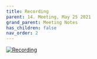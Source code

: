 ```yaml
---
title: Recording
parent: 14. Meeting, May 25 2021
grand_parent: Meeting Notes
has_children: false
nav_order: 2
---
```


[![Recording](https://img.youtube.com/vi/DbAIB997Tv0/0.jpg)](https://www.youtube.com/watch?v=DbAIB997Tv0)